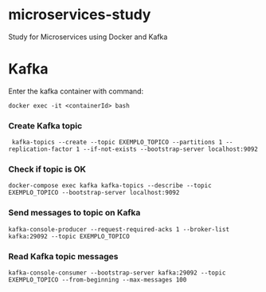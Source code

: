 # microservices-study

Study for Microservices using Docker and Kafka

# Kafka

Enter the kafka container with command:

```shell
docker exec -it <containerId> bash
```

### Create Kafka topic

```shell
 kafka-topics --create --topic EXEMPLO_TOPICO --partitions 1 --replication-factor 1 --if-not-exists --bootstrap-server localhost:9092
```

### Check if topic is OK

```shell
docker-compose exec kafka kafka-topics --describe --topic EXEMPLO_TOPICO --bootstrap-server localhost:9092
```

### Send messages to topic on Kafka

```shell
kafka-console-producer --request-required-acks 1 --broker-list kafka:29092 --topic EXEMPLO_TOPICO
```

### Read Kafka topic messages

```shell
kafka-console-consumer --bootstrap-server kafka:29092 --topic EXEMPLO_TOPICO --from-beginning --max-messages 100
```
